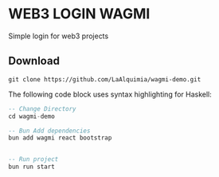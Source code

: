 #  WEB3 LOGIN WAGMI 

Simple login for web3 projects

## Download 


    
```
git clone https://github.com/LaAlquimia/wagmi-demo.git
```

The following code block uses syntax highlighting for Haskell:
```hs
-- Change Directory
cd wagmi-demo

-- Bun Add dependencies 
bun add wagmi react bootstrap


-- Run project
bun run start 
```






	

